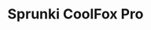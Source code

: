 ---
slug: sprunki-coolfox-pro
title: Sprunki CoolFox Pro
description: "Sprunki CoolFox Pro is an exciting online game. Play for free directly in your browser!"
icon: /images/popular_mods/Sprunki CoolFox Pro.png
url: https://wowtbc.net/sprunkin/coolflexpro/index.html
previewImage: /images/popular_mods/Sprunki CoolFox Pro.png
type: popular mods

# SEO配置
seo:
  title: "Sprunki CoolFox Pro - Play Free Online Game | Fun Browser Games"
  description: "Sprunki CoolFox Pro - Play this fun online game for free in your browser. No download required!"
  ogImage: "/images/popular_mods/Sprunki CoolFox Pro.png"
  keywords: "sprunki-coolfox-pro, online game, browser game, free game, popular mods game, play online"

videoUrls:
  - https://www.youtube.com/embed/example1
  - https://www.youtube.com/embed/example2

whyPlay:
  title: "Why Play Sprunki CoolFox Pro?"
  items:
    - "Immersive Gameplay: Sprunki CoolFox Pro offers an engaging and immersive gaming experience that will keep you entertained for hours"
    - "Challenging Levels: Test your skills with increasingly difficult challenges and obstacles"
    - "Beautiful Graphics: Enjoy stunning visuals and smooth animations that bring the game world to life"
    - "Regular Updates: New content and features are added regularly to keep the game fresh and exciting"
    - "Free to Play: Experience all the fun without spending a penny"
    - "Community Features: Connect with other players, share strategies, and compete for high scores"
    - "Cross-Platform: Play on any device with a web browser, no downloads required"

features:
  title: "Key Features of Sprunki CoolFox Pro"
  image: "/images/popular_mods/Sprunki CoolFox Pro.png"
  items:
    - "Intuitive Controls: Easy to learn controls make Sprunki CoolFox Pro accessible for players of all skill levels"
    - "Multiple Game Modes: Enjoy various gameplay options that provide different challenges and experiences"
    - "Character Customization: Personalize your gaming experience with unique characters and items"
    - "Achievement System: Complete special tasks to earn rewards and recognition"
    - "Leaderboards: Compete with players worldwide and see who can achieve the highest scores"

characteristics:
  title: "Game Characteristics"
  image: "/images/popular_mods/Sprunki CoolFox Pro.png"
  items:
    - "Genre: Popular mods game with elements of strategy and skill"
    - "Difficulty: Suitable for both casual gamers and those seeking a challenge"
    - "Play Time: Quick sessions or extended gameplay, depending on your preference"
    - "Art Style: Vibrant and engaging visuals that enhance the gaming experience"
    - "Sound Design: Immersive audio that complements the gameplay perfectly"

info: "Sprunki CoolFox Pro is an exciting online game that offers players a unique and engaging gaming experience. With its intuitive controls, stunning visuals, and challenging gameplay, Sprunki CoolFox Pro provides hours of entertainment for players of all ages and skill levels. Whether you're looking for a quick gaming session during a break or an extended play session, Sprunki CoolFox Pro delivers an immersive experience that will keep you coming back for more. The game features multiple levels of increasing difficulty, ensuring that players are constantly challenged as they progress. With regular updates adding new content and features, Sprunki CoolFox Pro remains fresh and exciting, providing endless entertainment options for its growing community of players."

howToPlayIntro: "Welcome to Sprunki CoolFox Pro! This guide will walk you through the basics and help you master the game. Whether you're a beginner or looking to improve your skills, these tips and instructions will enhance your gaming experience."

howToPlaySteps:
  - title: "Getting Started"
    description: "Begin your Sprunki CoolFox Pro adventure by familiarizing yourself with the controls. Use your keyboard or mouse to navigate through the game interface. The tutorial will guide you through the basic mechanics and help you understand the objectives."
  - title: "Understanding the Objectives"
    description: "In Sprunki CoolFox Pro, your main goal is to progress through levels by completing specific objectives. Each level presents unique challenges that require different strategies and approaches."
  - title: "Mastering the Controls"
    description: "Practice using the controls to improve your precision and reaction time. Sprunki CoolFox Pro requires quick reflexes and strategic thinking to overcome obstacles and defeat opponents."
  - title: "Utilizing Power-ups"
    description: "Collect power-ups throughout the game to enhance your abilities and overcome difficult challenges. Each power-up offers unique advantages that can be crucial for success."
  - title: "Developing Strategies"
    description: "As you progress in Sprunki CoolFox Pro, develop effective strategies for different scenarios. Analyze patterns, anticipate challenges, and adapt your approach to maximize your performance."

faq:
  title: "Frequently Asked Questions about Sprunki CoolFox Pro"
  items:
    - question: "Is Sprunki CoolFox Pro free to play?"
      answer: "Yes, Sprunki CoolFox Pro is completely free to play directly in your web browser. No downloads or purchases are required to enjoy the full game experience."
    - question: "Can I play Sprunki CoolFox Pro on mobile devices?"
      answer: "Yes, Sprunki CoolFox Pro is optimized for both desktop and mobile play. You can enjoy the game on any device with a web browser and internet connection."
    - question: "Are there any in-game purchases?"
      answer: "While Sprunki CoolFox Pro is free to play, there may be optional in-game purchases available for cosmetic items or additional features that don't affect core gameplay."
    - question: "How often is Sprunki CoolFox Pro updated?"
      answer: "The developers regularly update Sprunki CoolFox Pro with new content, features, and improvements based on player feedback and game performance."
    - question: "Can I play Sprunki CoolFox Pro offline?"
      answer: "Currently, Sprunki CoolFox Pro requires an internet connection to play as it's a browser-based online game."
    - question: "Is Sprunki CoolFox Pro suitable for children?"
      answer: "Yes, Sprunki CoolFox Pro is designed to be family-friendly and suitable for players of all ages."
    - question: "How do I report bugs or issues?"
      answer: "If you encounter any problems while playing Sprunki CoolFox Pro, you can report them through the game's support page or contact the developers directly through their website."
    - question: "Still Have Questions?"
      answer: "If you have additional questions about Sprunki CoolFox Pro that aren't covered in this FAQ, please visit our support center or contact our customer service team for assistance."
---